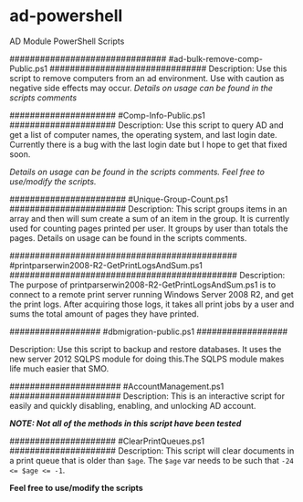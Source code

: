ad-powershell
=============

AD Module PowerShell Scripts

###############################
#ad-bulk-remove-comp-Public.ps1
###############################
Description:
Use this script to remove computers from an ad environment. Use with caution as 
negative side effects may occur. 
*Details on usage can be found in the scripts comments*

#####################
#Comp-Info-Public.ps1
#####################
Description:
Use this script to query AD and get a list of computer names, the operating system, 
and last login date. Currently there is a bug with the last login date but I 
hope to get that fixed soon.

*Details on usage can be found in the scripts comments. Feel free to use/modify the scripts.*

#######################
#Unique-Group-Count.ps1
#######################
Description:
This script groups items in an array and then will sum create a sum of an item in the group.
It is currently used for counting pages printed per user. It groups by user than totals the pages.
Details on usage can be found in the scripts comments.

#############################################
#printparserwin2008-R2-GetPrintLogsAndSum.ps1
#############################################
Description:
The purpose of printparserwin2008-R2-GetPrintLogsAndSum.ps1 is to connect to a
remote print server running Windows Server 2008 R2, and get the print logs.
After acquiring those logs, it takes all print jobs by a user and sums the total
amount of pages they have printed.

##################
#dbmigration-public.ps1
##################

Description: 
Use this script to backup and restore databases. It uses the new server 2012 
SQLPS module for doing this.The SQLPS module makes life much easier that SMO.

######################
#AccountManagement.ps1
######################
Description: This is an interactive script for easily and quickly disabling, 
enabling, and unlocking AD account.

__*NOTE: Not all of the methods in this script have been tested*__

#####################
#ClearPrintQueues.ps1
#####################
Description: This script will clear documents in a print queue that is older 
than `$age`. The `$age` var needs to be such that `-24 <= $age <= -1`.


**Feel free to use/modify the scripts**
